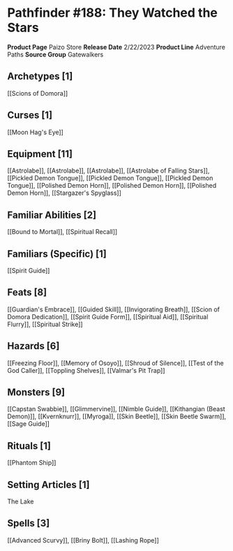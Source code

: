 ﻿---
id: '194'
name: Pathfinder 188. They Watched the Stars
rarity: Common
source: null
trait: null
type: Source

---
# Pathfinder #188: They Watched the Stars

**Product Page** Paizo Store
**Release Date** 2/22/2023
**Product Line** Adventure Paths
**Source Group** Gatewalkers

## Archetypes [1]

[[Scions of Domora]]

## Curses [1]

[[Moon Hag's Eye]]

## Equipment [11]

[[Astrolabe]], [[Astrolabe]], [[Astrolabe]], [[Astrolabe of Falling Stars]], [[Pickled Demon Tongue]], [[Pickled Demon Tongue]], [[Pickled Demon Tongue]], [[Polished Demon Horn]], [[Polished Demon Horn]], [[Polished Demon Horn]], [[Stargazer's Spyglass]]

## Familiar Abilities [2]

[[Bound to Mortal]], [[Spiritual Recall]]

## Familiars (Specific) [1]

[[Spirit Guide]]

## Feats [8]

[[Guardian's Embrace]], [[Guided Skill]], [[Invigorating Breath]], [[Scion of Domora Dedication]], [[Spirit Guide Form]], [[Spiritual Aid]], [[Spiritual Flurry]], [[Spiritual Strike]]

## Hazards [6]

[[Freezing Floor]], [[Memory of Osoyo]], [[Shroud of Silence]], [[Test of the God Caller]], [[Toppling Shelves]], [[Valmar's Pit Trap]]

## Monsters [9]

[[Capstan Swabbie]], [[Glimmervine]], [[Nimble Guide]], [[Kithangian (Beast Demon)]], [[Kvernknurr]], [[Myroga]], [[Skin Beetle]], [[Skin Beetle Swarm]], [[Sage Guide]]

## Rituals [1]

[[Phantom Ship]]

## Setting Articles [1]

The Lake

## Spells [3]

[[Advanced Scurvy]], [[Briny Bolt]], [[Lashing Rope]]